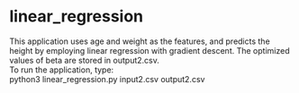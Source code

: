 # linear_regression
This application uses age and weight as the features, and predicts the height by employing linear regression with gradient descent. The optimized values of beta are stored in output2.csv. 
<br>To run the application, type: 
<br>python3 linear_regression.py input2.csv output2.csv
